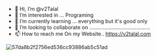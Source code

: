 - 👋 Hi, I’m @v2Talal
- 👀 I’m interested in ... Programing
- 🌱 I’m currently learning ... everything but it's good only
- 💞️ I’m looking to collaborate on .........................................
- 📫 How to reach me On my Website..  https://v2talal.com


![57da8b2f2756ed536cc93886ab5c51ad](https://user-images.githubusercontent.com/102476581/161404096-183f0201-e7a7-43dc-82e1-cbca7f97928f.gif)     
<!---
v2Talal/v2Talal is a ✨ special ✨ repository because its `README.md` (this file) appears on your GitHub profile.
You can click the Preview link to take a look at your changes.
--->

